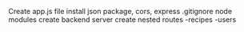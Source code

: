Create app.js file
install json package, cors, express
.gitignore node modules
create backend server
create nested routes 
-recipes
-users

